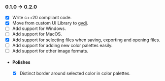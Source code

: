 ### 0.1.0 -> 0.2.0
 - [x] Write c++20 compliant code.
 - [x] Move from custom UI Library to [gvdi](https://github.com/karnkaul/gvdi/).
 - [ ] Add support for Windows.
 - [ ] Add support for MacOS.
 - [x] Add support for selecting files when saving, exporting and opening files.
 - [ ] Add support for adding new color palettes easily.
 - [ ] Add support for other image formats.

 - #### Polishes
    - [x] Distinct border around selected color in color palettes.
